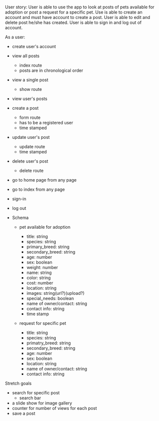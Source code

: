 User story:
    User is able to use the app to look at posts of pets available for adoption or post a request for a specific pet. Use is able to create an account and must have account to create a post. User is able to edit and delete post he/she has created. User is able to sign in and log out of account.

As a user:
- create user's account
- view all posts
    - index route
    - posts are in chronological order
- view a single post
    - show route
- view user's posts
- create a post
    - form route
    - has to be a registered user
    - time stamped
- update user's post
    - update route
    - time stamped
- delete user's post
    - delete route
- go to home page from any page
- go to index from any page
- sign-in
- log out

- Schema
    - pet available for adoption
        - title: string
        - species: string
        - primary_breed: string
        - secondary_breed: string
        - age: number
        - sex: boolean
        - weight: number
        - name: string
        - color: string
        - cost: number
        - location: string
        - images: string(url?)(upload?)
        - special_needs: boolean
        - name of owner/contact: string
        - contact info: string
        - time stamp
    
    - request for specific pet
        - title: string
        - species: string
        - primatry_breed: string
        - secondary_breed: string
        - age: number
        - sex: boolean
        - location: string
        - name of owner/contact: string
        - contact info: string




Stretch goals
- search for specific post
    - search bar
- a slide show for image gallery
- counter for number of views for each post
- save a post


